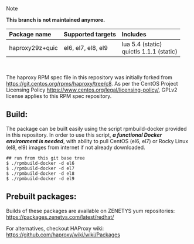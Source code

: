 > [!NOTE]
> **This branch is not maintained anymore.**

| Package&nbsp;name | Supported&nbsp;targets | Includes |
| :--- | :--- | :--- |
| haproxy29z+quic | <nobr>el6, el7, el8, el9</nobr> | <nobr>lua 5.4 (static)</nobr><br/><nobr>quictls 1.1.1 (static)</nobr> |
<br/>

The haproxy RPM spec file in this repository was initially forked from
https://git.centos.org/rpms/haproxy/tree/c8. As per the CentOS Project
Licensing Policy https://www.centos.org/legal/licensing-policy/, GPLv2
license applies to this RPM spec repository.

## Build:

The package can be built easily using the script rpmbuild-docker provided in this repository. In order to use this script, _**a functional Docker environment is needed**_, with ability to pull CentOS (el6, el7) or Rocky Linux (el8, el9) images from internet if not already downloaded.

```
## run from this git base tree
$ ./rpmbuild-docker -d el6
$ ./rpmbuild-docker -d el7
$ ./rpmbuild-docker -d el8
$ ./rpmbuild-docker -d el9
```

## Prebuilt packages:

Builds of these packages are available on ZENETYS yum repositories:<br/>
https://packages.zenetys.com/latest/redhat/

For alternatives, checkout HAProxy wiki:<br/>
https://github.com/haproxy/wiki/wiki/Packages

